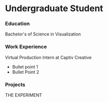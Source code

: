 # Undergraduate Student

### Education
Bachelor's of Science in Visualization

### Work Experience
Virtual Production Intern at Captiv Creative
- Bullet point 1
- Bullet Point 2

### Projects
THE EXPERIMENT

